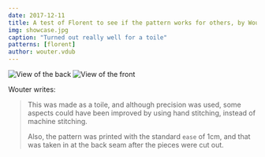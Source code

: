 ```yaml
---
date: 2017-12-11
title: A test of Florent to see if the pattern works for others, by Wouter.vdub
img: showcase.jpg
caption: "Turned out really well for a toile"
patterns: [florent]
author: wouter.vdub
---
```

![View of the back ](/img/showcase/florent-by-wouter-vdub/high_back.jpg) 
![View of the front](/img/showcase/florent-by-wouter-vdub/high_front.jpg)

Wouter writes:

> This was made as a toile, and although precision was used, some aspects could
> have been improved by using hand stitching, instead of machine stitching.
>
> Also, the pattern was printed with the standard `ease` of 1cm, and that 
> was taken in at the back seam after the pieces were cut out.

